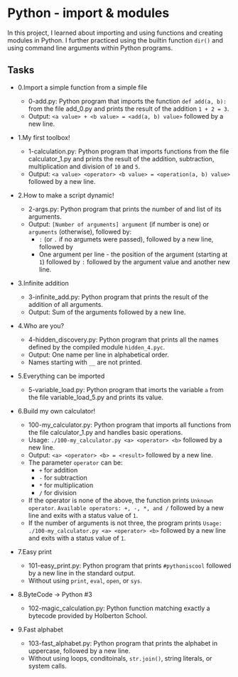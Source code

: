 # Python - import & modules
In this project, I learned about importing and using functions and creating modules in Python. I further practiced using the builtin function `dir()` and using command line arguments within Python programs.

## Tasks
- 0.Import a simple function from a simple file

	* 0-add.py: Python program that imports the function `def add(a, b):` from the file add_0.py and prints the result of the addition `1 + 2 = 3`.
	* Output: `<a value> + <b value> = <add(a, b) value>` followed by a new line.

- 1.My first toolbox!

	* 1-calculation.py: Python program that imports functions from the file calculator_1.py and prints the result of the addition, subtraction, multiplication and division of `10` and `5`.
	* Output: `<a value> <operator> <b value> = <operation(a, b) value>` followed by a new line.

- 2.How to make a script dynamic!

	* 2-args.py: Python program that prints the number of and list of its arguments.
	* Output: `[Number of arguments] argument` (if number is one) or `arguments` (otherwise), followed by:
		- `:` (or `.` if no argumets were passed), followed by a new line, followed by
		- One argument per line - the position of the argument (starting at `1`) followed by `:` followed by the argument value and another new line.

- 3.Infinite addition

	* 3-infinite_add.py: Python program that prints the result of the addition of all arguments.
	* Output: Sum of the arguments followed by a new line.

- 4.Who are you?

	* 4-hidden_discovery.py: Python program that prints all the names defined by the compiled module `hidden_4.pyc`.
	* Output: One name per line in alphabetical order.
	* Names starting with `__` are not printed.

- 5.Everything can be imported

	* 5-variable_load.py: Python program that imorts the variable `a` from the file variable_load_5.py and prints its value.

- 6.Build my own calculator!

	* 100-my_calculator.py: Python program that imports all functions from the file calculator_1.py and handles basic operations.
	* Usage: `./100-my_calculator.py <a> <operator> <b>` followed by a new line.
	* Output: `<a> <operator> <b> = <result>` followed by a new line.
	* The parameter `operator` can be:
		- `+` for addition
		- `-` for subtraction
		- `*` for multiplication
		- `/` for division
	* If the operator is none of the above, the function prints `Unknown operator`. `Available operators: +, -, *, and /` followed by a new line and exits with a status value of `1`.
	* If the number of arguments is not three, the program prints `Usage: ./100-my_calculator.py <a> <operator> <b>` followed by a new line and exits with a status value of `1`.

- 7.Easy print

	* 101-easy_print.py: Python program that prints `#pythoniscool` followed by a new line in the standard output.
	* Without using `print`, `eval`, `open`, or `sys`.

- 8.ByteCode -> Python #3

	* 102-magic_calculation.py: Python function matching exactly a bytecode provided by Holberton School.

- 9.Fast alphabet

	* 103-fast_alphabet.py: Python program that prints the alphabet in uppercase, followed by a new line.
	* Without using loops, conditoinals, `str.join()`, string literals, or system calls.
